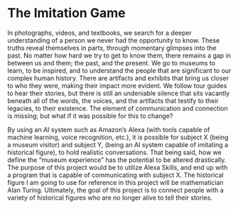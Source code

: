 # The Imitation Game
In photographs, videos, and textbooks, we search for a deeper understanding of a person we never had the opportunity to know. These truths reveal themselves in parts, through momentary glimpses into the past. No matter how hard we try to get to know them, there remains a gap in between us and them; the past, and the present. We go to museums to learn, to be inspired, and to understand the people that are significant to our complex human history. There are artifacts and exhibits that bring us closer to who they were, making their impact more evident. We follow tour guides to hear their stories, but there is still an undeniable silence that sits vacantly beneath all of the words, the voices, and the artifacts that testify to their legacies, to their existence. The element of communication and connection is missing; but what if it was possible for this to change?

By using an AI system such as Amazon’s Alexa (with tools capable of machine learning, voice recognition, etc.), it is possible for subject X (being a museum visitor) and subject Y, (being an AI system capable of imitating a historical figure), to hold realistic conversations. That being said, how we define the “museum experience” has the potential to be altered drastically. The purpose of this project would be to utilize Alexa Skills, and end up with a program that is capable of communicating with subject X. The historical figure I am going to use for reference in this project will be mathematician Alan Turing. Ultimately, the goal of this project is to connect people with a variety of historical figures who are no longer alive to tell their stories.
